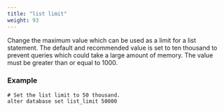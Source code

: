 ```yaml
---
title: "list limit"
weight: 93
---
```


Change the maximum value which can be used as a limit for a list statement. The default and recommended value is set to ten thousand to prevent queries which could take a large amount of memory. The value must be greater than or equal to 1000.

### Example

    # Set the list limit to 50 thousand.
    alter database set list_limit 50000
